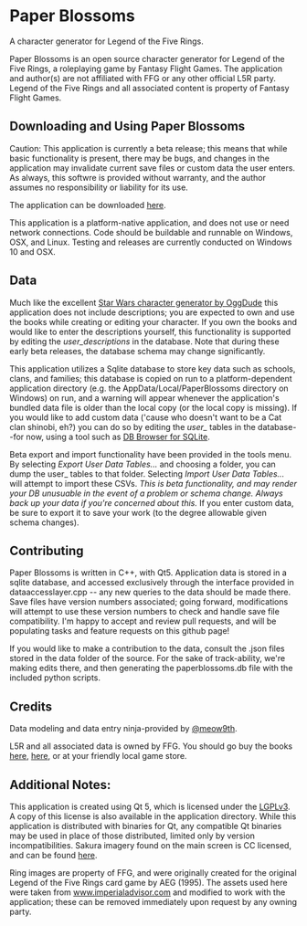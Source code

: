 # Paper Blossoms
A character generator for Legend of the Five Rings.

Paper Blossoms is an open source character generator for Legend of the Five Rings, a roleplaying game by Fantasy Flight Games.  The application and author(s) are not affiliated with FFG or any other official L5R party.  Legend of the Five Rings and all associated content is property of Fantasy Flight Games.

## Downloading and Using Paper Blossoms
Caution:
This application is currently a beta release; this means that while basic functionality is present, there may be bugs, and changes in the application may invalidate current save files or custom data the user enters.  As always, this softwre is provided without warranty, and the author assumes no responsibility or liability for its use.

The application can be downloaded [here](https://github.com/dashnine/PaperBlossoms/releases).

This application is a platform-native application, and does not use or need network connections.  Code should be buildable and runnable on Windows, OSX, and Linux. Testing and releases are currently conducted on Windows 10 and OSX.

## Data
Much like the excellent [Star Wars character generator by OggDude](http://www.legendsofthegalaxy.com/Oggdude/) this application does not include descriptions; you are expected to own and use the books while creating or editing your character.  If you own the books and would like to enter the descriptions yourself, this functionality is supported by editing the _user_descriptions_ in the database.  Note that during these early beta releases, the database schema may change significantly.

This application utilizes a Sqlite database to store key data such as schools, clans, and families; this database is copied on run to a platform-dependent application directory (e.g. the AppData/Local/PaperBlossoms directory on Windows) on run, and a warning will appear whenever the application's bundled data file is older than the local copy (or the local copy is missing). 
If you would like to add custom data ('cause who doesn't want to be a Cat clan shinobi, eh?) you can do so by editing the *user_* tables in the database--for now, using a tool such as [DB Browser for SQLite](https://sqlitebrowser.org/).

Beta export and import functionality have been provided in the tools menu.  By selecting *Export User Data Tables...* and choosing a folder, you can dump the user_ tables to that folder.  Selecting *Import User Data Tables...* will attempt to import these CSVs.  _This is beta functionality, and may render your DB unusuable in the event of a problem or schema change. Always back up your data if you're concerned about this._  If you enter custom data, be sure to export it to save your work (to the degree allowable given schema changes).

## Contributing
Paper Blossoms is written in C++, with Qt5. Application data is stored in a sqlite database, and accessed exclusively through the interface provided in dataaccesslayer.cpp -- any new queries to the data should be made there.  Save files have version numbers associated; going forward, modifications will attempt to use these version numbers to check and handle save file compatibility.  I'm happy to accept and review pull requests, and will be populating tasks and feature requests on this github page!

If you would like to make a contribution to the data, consult the .json files stored in the data folder of the source.  For the sake of track-ability, we're making edits there, and then generating the paperblossoms.db file with the included python scripts.

## Credits
Data modeling and data entry ninja-provided by [@meow9th](https://github.com/meow9th).

L5R and all associated data is owned by FFG.  You should go buy the books [here](https://www.drivethrurpg.com/browse/pub/6/Fantasy-Flight-Games/subcategory/36_28812/Legend-of-the-Five-Rings-5th-Edition), [here](https://www.fantasyflightgames.com/en/legend-of-the-five-rings-roleplaying-game/), or at your friendly local game store. 

## Additional Notes:
This application is created using Qt 5, which is licensed under the [LGPLv3](https://doc.qt.io/qt-5/lgpl.html).  A copy of this license is also available in the application directory.  While this application is distributed with binaries for Qt, any compatible Qt binaries may be used in place of those distributed, limited only by version incompatibilities. Sakura imagery found on the main screen is CC licensed, and can be found [here](http://pngimg.com/download/49821). 

Ring images are property of FFG, and were originally created for the original Legend of the Five Rings card game by AEG (1995). The assets used here were taken from www.imperialadvisor.com and modified to work with the application; these can be removed immediately upon request by any owning party. 
